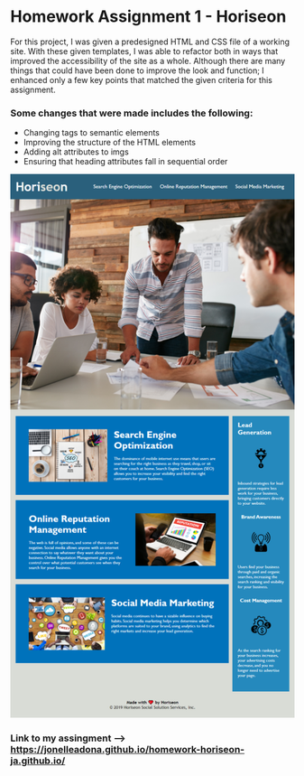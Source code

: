 # Homework Assignment 1 - Horiseon 

For this project, I was given a predesigned HTML and CSS file of a working site. With these given templates, I was able to refactor both in ways that improved the accessibility of the site as a whole. Although there are many things that could have been done to improve the look and function; I enhanced only a few key points that matched the given criteria for this assignment. 

### Some changes that were made includes the following: 
- Changing tags to semantic elements
- Improving the structure of the HTML elements
- Adding alt attributes to imgs
- Ensuring that heading attributes fall in sequential order


![](./assets/images/horiseon_img.png)

### Link to my assingment --> https://jonelleadona.github.io/homework-horiseon-ja.github.io/
